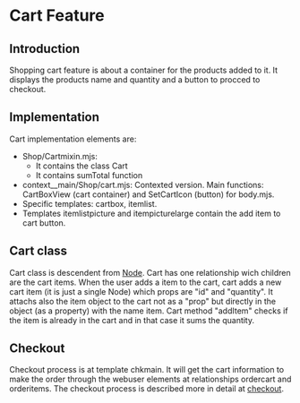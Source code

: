 Cart Feature
============

## Introduction

Shopping cart feature is about a container for the products added to it. It displays the products name and quantity and a button to procced to checkout.

## Implementation

Cart implementation elements are:
- Shop/Cartmixin.mjs:
  - It contains the class Cart
  - It contains sumTotal function
- context__main/Shop/cart.mjs: Contexted version. Main functions: CartBoxView (cart container) and SetCartIcon (button) for body.mjs.
- Specific templates: cartbox, itemlist.
- Templates itemlistpicture and itempicturelarge contain the add item to cart button.

## Cart class

Cart class is descendent from [Node](linker.md). Cart has one relationship wich children are the cart items. When the user adds a item to the cart, cart adds a new cart item (it is just a single Node) which props are "id" and "quantity". It attachs also the item object to the cart not as a "prop" but directly in the object (as a property) with the name item. Cart method "addItem" checks if the item is already in the cart and in that case it sums the quantity.

## Checkout

Checkout process is at template chkmain. It will get the cart information to make the order through the webuser elements at relationships ordercart and orderitems. The checkout process is described more in detail at [checkout](checkout.md).